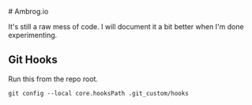 # Ambrog.io

It's still a raw mess of code. I will document it a bit better when I'm done experimenting.

## Git Hooks 

Run this from the repo root.

`git config --local core.hooksPath .git_custom/hooks`